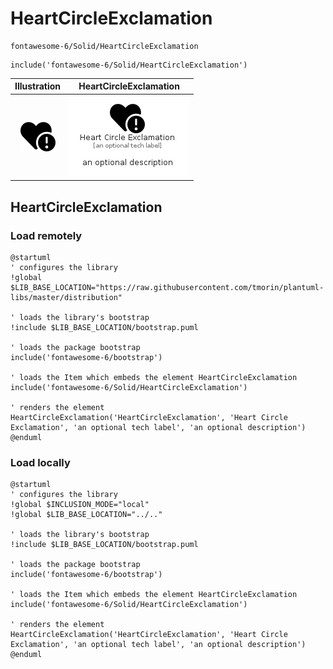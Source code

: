 # HeartCircleExclamation


```text
fontawesome-6/Solid/HeartCircleExclamation
```

```text
include('fontawesome-6/Solid/HeartCircleExclamation')
```



| Illustration | HeartCircleExclamation |
| :---: | :---: |
| ![illustration for Illustration](../../fontawesome-6/Solid/HeartCircleExclamation.png) | ![illustration for HeartCircleExclamation](../../fontawesome-6/Solid/HeartCircleExclamation.Local.png) |




## HeartCircleExclamation

### Load remotely
```plantuml
@startuml
' configures the library
!global $LIB_BASE_LOCATION="https://raw.githubusercontent.com/tmorin/plantuml-libs/master/distribution"

' loads the library's bootstrap
!include $LIB_BASE_LOCATION/bootstrap.puml

' loads the package bootstrap
include('fontawesome-6/bootstrap')

' loads the Item which embeds the element HeartCircleExclamation
include('fontawesome-6/Solid/HeartCircleExclamation')

' renders the element
HeartCircleExclamation('HeartCircleExclamation', 'Heart Circle Exclamation', 'an optional tech label', 'an optional description')
@enduml
```

### Load locally
```plantuml
@startuml
' configures the library
!global $INCLUSION_MODE="local"
!global $LIB_BASE_LOCATION="../.."

' loads the library's bootstrap
!include $LIB_BASE_LOCATION/bootstrap.puml

' loads the package bootstrap
include('fontawesome-6/bootstrap')

' loads the Item which embeds the element HeartCircleExclamation
include('fontawesome-6/Solid/HeartCircleExclamation')

' renders the element
HeartCircleExclamation('HeartCircleExclamation', 'Heart Circle Exclamation', 'an optional tech label', 'an optional description')
@enduml
```

